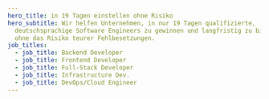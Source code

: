 ```yaml
---
hero_title: in 19 Tagen einstellen ohne Risiko
hero_subtitle: Wir helfen Unternehmen, in nur 19 Tagen qualifizierte,
  deutschsprachige Software Engineers zu gewinnen und langfristig zu binden –
  ohne das Risiko teurer Fehlbesetzungen.
job_titles:
  - job_title: Backend Developer
  - job_title: Frontend Developer
  - job_title: Full-Stack Developer
  - job_title: Infrastructure Dev.
  - job_title: DevOps/Cloud Engineer
---
```


